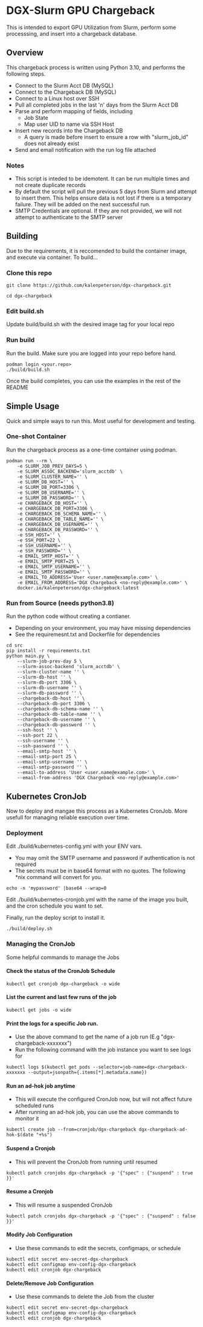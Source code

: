 # DGX-Slurm GPU Chargeback
This is intended to export GPU Utilization from Slurm, perform some processsing, and insert into a chargeback database.

## Overview
This chargeback process is written using Python 3.10, and performs the following steps.

  - Connect to the Slurm Acct DB (MySQL)
  - Connect to the Chargeback DB (MySQL)
  - Connect to a Linux host over SSH
  - Pull all completed jobs in the last 'n' days from the Slurm Acct DB
  - Parse and perform mapping of fields, including
    * Job State
    * Map user UID to name via SSH Host
  - Insert new records into the Chargeback DB
    * A query is made before insert to ensure a row with "slurm_job_id" does not already exist
  - Send and email notification with the run log file attached

### Notes
  * This script is inteded to be idemotent. It can be run multiple times and not create duplicate records
  * By default the script will pull the previous 5 days from Slurm and attempt to insert them. This helps ensure data is not lost if there is a temporary failure. They will be added on the next successful run.
  * SMTP Credentials are optional. If they are not provided, we will not attempt to authenticate to the SMTP server



## Building
Due to the requirements, it is reccomended to build the container image, and execute via container. To build...

### Clone this repo
```
git clone https://github.com/kalenpeterson/dgx-chargeback.git
```
```
cd dgx-chargeback
```

### Edit build.sh
Update build/build.sh with the desired image tag for your local repo

### Run build
Run the build. Make sure you are logged into your repo before hand.
```
podman login <your.repo>
./build/build.sh
```

Once the build completes, you can use the examples in the rest of the README



## Simple Usage
Quick and simple ways to run this. Most useful for development and testing.

### One-shot Container
Run the chargeback process as a one-time container using podman.
```
podman run --rm \
    -e SLURM_JOB_PREV_DAYS=5 \
    -e SLURM_ASSOC_BACKEND='slurm_acctdb' \
    -e SLURM_CLUSTER_NAME='' \
    -e SLURM_DB_HOST='' \
    -e SLURM_DB_PORT=3306 \
    -e SLURM_DB_USERNAME='' \
    -e SLURM_DB_PASSWORD='' \
    -e CHARGEBACK_DB_HOST='' \
    -e CHARGEBACK_DB_PORT=3306 \
    -e CHARGEBACK_DB_SCHEMA_NAME='' \
    -e CHARGEBACK_DB_TABLE_NAME='' \
    -e CHARGEBACK_DB_USERNAME='' \
    -e CHARGEBACK_DB_PASSWORD='' \
    -e SSH_HOST='' \
    -e SSH_PORT=22 \
    -e SSH_USERNAME='' \
    -e SSH_PASSWORD='' \
    -e EMAIL_SMTP_HOST='' \
    -e EMAIL_SMTP_PORT=25 \
    -e EMAIL_SMTP_USERNAME='' \
    -e EMAIL_SMTP_PASSWORD='' \
    -e EMAIL_TO_ADDRESS='User <user.name@example.com>' \
    -e EMAIL_FROM_ADDRESS='DGX Chargeback <no-reply@example.com>' \
    docker.io/kalenpeterson/dgx-chargeback:latest
```

### Run from Source (needs python3.8)
Run the python code without creating a contianer.
  * Depending on your environment, you may have missing dependencies
  * See the requiremesnt.txt and Dockerfile for dependencies
```
cd src
pip install -r requirements.txt
python main.py \
    --slurm-job-prev-day 5 \
    --slurm-assoc-backend 'slurm_acctdb' \
    --slurm-cluster-name '' \
    --slurm-db-host '' \
    --slurm-db-port 3306 \
    --slurm-db-username '' \
    --slurm-db-password '' \
    --chargeback-db-host '' \
    --chargeback-db-port 3306 \
    --chargeback-db-schema-name '' \
    --chargeback-db-table-name '' \
    --chargeback-db-username '' \
    --chargeback-db-password '' \
    --ssh-host '' \
    --ssh-port 22 \
    --ssh-username '' \
    --ssh-password '' \
    --email-smtp-host '' \
    --email-smtp-port 25 \
    --email-smtp-username '' \
    --email-smtp-password '' \
    --email-to-address 'User <user.name@example.com>' \
    --email-from-address 'DGX Chargeback <no-reply@example.com>'
```


## Kubernetes CronJob
Now to deploy and mangae this process as a Kubernetes CronJob. More usefull for managing reliable execution over time.

### Deployment
Edit ./build/kubernetes-config.yml with your ENV vars.

  * You may omit the SMTP username and password if authentication is not required
  * The secrets must be in base64 format with no quotes. The following *nix command will convert for you.
```
echo -n 'mypassword' |base64 --wrap=0
```

Edit ./build/kubernetes-cronjob.yml with the name of the image you built, and the cron schedule you want to set.

Finally, run the deploy script to install it.
```
./build/deploy.sh
```

### Managing the CronJob
Some helpful commands to manage the Jobs

#### Check the status of the CronJob Schedule
```
kubectl get cronjob dgx-chargeback -o wide
```

#### List the current and last few runs of the job
```
kubectl get jobs -o wide
```

#### Print the logs for a specific Job run.
  * Use the above command to get the name of a job run (E.g "dgx-chargeback-xxxxxxx")
  * Run the following command with the job instance you want to see logs for
```
kubectl logs $(kubectl get pods --selector=job-name=dgx-chargeback-xxxxxxx --output=jsonpath={.items[*].metadata.name})
```

#### Run an ad-hok job anytime
  * This will execute the configured CronJob now, but will not affect future scheduled runs
  * After running an ad-hok job, you can use the above commands to monitor it
```
kubectl create job --from=cronjob/dgx-chargeback dgx-chargeback-ad-hok-$(date "+%s")
```

#### Suspend a Cronjob
  * This will prevent the CronJob from running until resumed
```
kubectl patch cronjobs dgx-chargeback -p '{"spec" : {"suspend" : true }}'
```

#### Resume a Cronjob
  * This will resume a suspended CronJob
```
kubectl patch cronjobs dgx-chargeback -p '{"spec" : {"suspend" : false }}'
```

#### Modify Job Configuration
  * Use these commands to edit the secrets, configmaps, or schedule
```
kubectl edit secret env-secret-dgx-chargeback
kubectl edit configmap env-config-dgx-chargeback
kubectl edit cronjob dgx-chargeback
```

#### Delete/Remove Job Configuration
  * Use these commands to delete the Job from the cluster
```
kubectl edit secret env-secret-dgx-chargeback
kubectl edit configmap env-config-dgx-chargeback
kubectl edit cronjob dgx-chargeback
```
